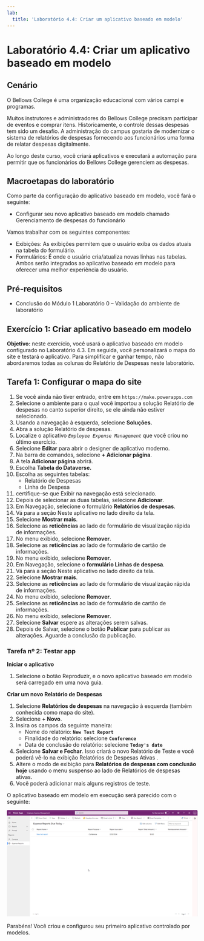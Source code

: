 ```yaml
---
lab:
  title: 'Laboratório 4.4: Criar um aplicativo baseado em modelo'
---
```


# Laboratório 4.4: Criar um aplicativo baseado em modelo

## Cenário
O Bellows College é uma organização educacional com vários campi e programas.

Muitos instrutores e administradores do Bellows College precisam participar de eventos e comprar itens. Historicamente, o controle dessas despesas tem sido um desafio.
A administração do campus gostaria de modernizar o sistema de relatórios de despesas fornecendo aos funcionários uma forma de relatar despesas digitalmente.

Ao longo deste curso, você criará aplicativos e executará a automação para permitir que os funcionários do Bellows College gerenciem as despesas.

## Macroetapas do laboratório
Como parte da configuração do aplicativo baseado em modelo, você fará o seguinte:
- Configurar seu novo aplicativo baseado em modelo chamado Gerenciamento de despesas do funcionário

Vamos trabalhar com os seguintes componentes:
- Exibições: As exibições permitem que o usuário exiba os dados atuais na tabela do formulário.
- Formulários: É onde o usuário cria/atualiza novas linhas nas tabelas.
Ambos serão integrados ao aplicativo baseado em modelo para oferecer uma melhor experiência do usuário.

## Pré-requisitos
- Conclusão do Módulo 1 Laboratório 0 – Validação do ambiente de laboratório

## Exercício 1: Criar aplicativo baseado em modelo
**Objetivo:** neste exercício, você usará o aplicativo baseado em modelo configurado no Laboratório 4.3. Em seguida, você personalizará o mapa do site e testará o aplicativo.
Para simplificar e ganhar tempo, não abordaremos todas as colunas do Relatório de Despesas neste laboratório.

## Tarefa 1: Configurar o mapa do site
1. Se você ainda não tiver entrado, entre em `https://make.powerapps.com`
2. Selecione o ambiente para o qual você importou a solução Relatório de despesas no canto superior direito, se ele ainda não estiver selecionado.
3. Usando a navegação à esquerda, selecione **Soluções.**
4. Abra a solução Relatório de despesas.
5. Localize o aplicativo *`Employee Expense Management`* que você criou no último exercício.
6. Selecione **Editar** para abrir o designer de aplicativo moderno.
7. Na barra de comandos, selecione **+ Adicionar página**.
8. A tela **Adicionar página** abrirá.
9. Escolha **Tabela do Dataverse.**
10. Escolha as seguintes tabelas:
    - Relatório de Despesas
    - Linha de Despesa
11. certifique-se que Exibir na navegação está selecionado.
12. Depois de selecionar as duas tabelas, selecione **Adicionar**.
13. Em Navegação, selecione o formulário **Relatórios de despesas**.
14. Vá para a seção Neste aplicativo no lado direito da tela.
15. Selecione **Mostrar mais**.
16. Selecione as **reticências** ao lado de formulário de visualização rápida de informações.
17. No menu exibido, selecione **Remover**.
18. Selecione as **reticências** ao lado de formulário de cartão de informações.
19. No menu exibido, selecione **Remover**.
20. Em Navegação, selecione o **formulário Linhas de despesa**.
21. Vá para a seção Neste aplicativo no lado direito da tela.
22. Selecione **Mostrar mais**.
23. Selecione as **reticências** ao lado de formulário de visualização rápida de informações.
24. No menu exibido, selecione **Remover**.
25. Selecione as **reticências** ao lado de formulário de cartão de informações.
26. No menu exibido, selecione **Remover**.
27. Selecione **Salvar** espere as alterações serem salvas.
28. Depois de Salvar, selecione o botão **Publicar** para publicar as alterações. Aguarde a conclusão da publicação.

### Tarefa nº 2: Testar app
**Iniciar o aplicativo**
1. Selecione o botão Reproduzir, e o novo aplicativo baseado em modelo será carregado em uma nova guia.

**Criar um novo Relatório de Despesas**
1. Selecione **Relatórios de despesas** na navegação à esquerda (também conhecida como mapa do site).
2. Selecione **+ Novo**.
3. Insira os campos da seguinte maneira:
    - Nome do relatório: **`New Test Report`**
    - Finalidade do relatório: selecione **`Conference`**
    - Data de conclusão do relatório: selecione **`Today's date`**
4. Selecione **Salvar e Fechar**. Isso criará o novo Relatório de Teste e você poderá vê-lo na exibição Relatórios de Despesas Ativas .
5. Altere o modo de exibição para **Relatórios de despesas com conclusão hoje** usando o menu suspenso ao lado de Relatórios de despesas ativas.
6. Você poderá adicionar mais alguns registros de teste.

O aplicativo baseado em modelo em execução será parecido com o seguinte:

![Captura de tela de um aplicativo baseado em modelo.](./Media/Model_driven_apps.png)

Parabéns! Você criou e configurou seu primeiro aplicativo controlado por modelos.
